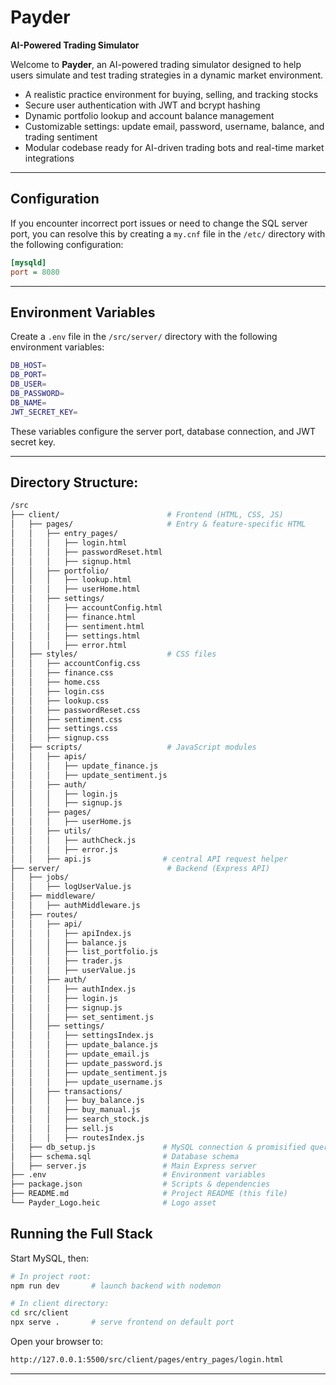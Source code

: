 # Payder

**AI-Powered Trading Simulator**

Welcome to **Payder**, an AI-powered trading simulator designed to help users simulate and test trading strategies in a dynamic market environment.
* A realistic practice environment for buying, selling, and tracking stocks
* Secure user authentication with JWT and bcrypt hashing
* Dynamic portfolio lookup and account balance management
* Customizable settings: update email, password, username, balance, and trading sentiment
* Modular codebase ready for AI-driven trading bots and real-time market integrations

---

## Configuration

If you encounter incorrect port issues or need to change the SQL server port, you can resolve this by creating a `my.cnf` file in the `/etc/` directory with the following configuration:

```ini
[mysqld]
port = 8080
```
---

## Environment Variables

Create a `.env` file in the `/src/server/` directory with the following environment variables:

```bash
DB_HOST=
DB_PORT=
DB_USER=
DB_PASSWORD=
DB_NAME=
JWT_SECRET_KEY=
```

These variables configure the server port, database connection, and JWT secret key.

---

## Directory Structure:

```bash
/src
├── client/                        # Frontend (HTML, CSS, JS)
│   ├── pages/                     # Entry & feature-specific HTML
│   │   ├── entry_pages/
│   │   │   ├── login.html
│   │   │   ├── passwordReset.html
│   │   │   ├── signup.html
│   │   ├── portfolio/
│   │   │   ├── lookup.html
│   │   │   ├── userHome.html
│   │   ├── settings/
│   │   │   ├── accountConfig.html
│   │   │   ├── finance.html
│   │   │   ├── sentiment.html
│   │   │   ├── settings.html
│   │   │   ├── error.html
│   ├── styles/                    # CSS files
│   │   ├── accountConfig.css
│   │   ├── finance.css
│   │   ├── home.css
│   │   ├── login.css
│   │   ├── lookup.css
│   │   ├── passwordReset.css
│   │   ├── sentiment.css
│   │   ├── settings.css
│   │   ├── signup.css
│   ├── scripts/                   # JavaScript modules
│   │   ├── apis/
│   │   │   ├── update_finance.js
│   │   │   ├── update_sentiment.js
│   │   ├── auth/
│   │   │   ├── login.js
│   │   │   ├── signup.js
│   │   ├── pages/
│   │   │   ├── userHome.js
│   │   ├── utils/
│   │   │   ├── authCheck.js
│   │   │   ├── error.js
│   │   ├── api.js                # central API request helper
├── server/                        # Backend (Express API)
│   ├── jobs/
│   │   ├── logUserValue.js
│   ├── middleware/
│   │   ├── authMiddleware.js
│   ├── routes/
│   │   ├── api/
│   │   │   ├── apiIndex.js
│   │   │   ├── balance.js
│   │   │   ├── list_portfolio.js
│   │   │   ├── trader.js
│   │   │   ├── userValue.js
│   │   ├── auth/
│   │   │   ├── authIndex.js
│   │   │   ├── login.js
│   │   │   ├── signup.js
│   │   │   ├── set_sentiment.js
│   │   ├── settings/
│   │   │   ├── settingsIndex.js
│   │   │   ├── update_balance.js
│   │   │   ├── update_email.js
│   │   │   ├── update_password.js
│   │   │   ├── update_sentiment.js
│   │   │   ├── update_username.js
│   │   ├── transactions/
│   │   │   ├── buy_balance.js
│   │   │   ├── buy_manual.js
│   │   │   ├── search_stock.js
│   │   │   ├── sell.js
│   │   │   ├── routesIndex.js
│   ├── db_setup.js               # MySQL connection & promisified queries
│   ├── schema.sql                # Database schema
│   ├── server.js                 # Main Express server
├── .env                          # Environment variables
├── package.json                  # Scripts & dependencies
├── README.md                     # Project README (this file)
└── Payder_Logo.heic              # Logo asset

```

## Running the Full Stack

Start MySQL, then:

```bash
# In project root:
npm run dev       # launch backend with nodemon

# In client directory:
cd src/client
npx serve .       # serve frontend on default port
```

Open your browser to:

```bash
http://127.0.0.1:5500/src/client/pages/entry_pages/login.html
```

---